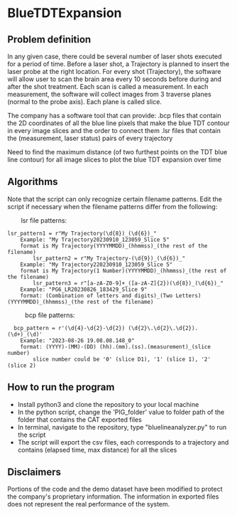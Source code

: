 # BlueTDTExpansion
## Problem definition
In any given case, there could be several number of laser shots executed for a period of time. Before a laser shot, a Trajectory is planned to insert the laser probe at the right location. For every shot (Trajectory), the software will allow user to scan the brain area every 10 seconds before during and after the shot treatment. Each scan is called a measurement. In each measurement, the software will collect images from 3 traverse planes (normal to the probe axis). Each plane is called slice.    

The company has a software tool that can provide:
	 .bcp files that contain the 2D coordinates of all the blue line pixels that make the blue TDT contour in every image slices and the order to connect them
	 .lsr files that contain the (measurement, laser status) pairs of every trajectory

Need to find the maximum distance (of two furthest points on the TDT blue line contour) for all image slices to plot the blue TDT expansion over time
## Algorithms
Note that the script can only recognize certain filename patterns. Edit the script if necessary when the filename patterns differ from the following:
	
 &ensp;  &nbsp; &nbsp; &nbsp;lsr file patterns:
	    
    lsr_pattern1 = r"My Trajectory(\d{8})_(\d{6})_"
		Example: "My Trajectory20230910_123059_Slice 5"
		format is My Trajectory(YYYYMMDD)_(hhmmss)_(the rest of the filename)
            lsr_pattern2 = r"My Trajectory-(\d{9})_(\d{6})_"
		Example: "My Trajectory220230910_123059_Slice 5" 
		format is My Trajectory(1 Number)(YYYYMMDD)_(hhmmss)_(the rest of the filename)
            lsr_pattern3 = r"[a-zA-Z0-9]+_([a-zA-Z]{2})(\d{8})_(\d{6})_"
		Example: "PG6_LR20230826_183429_Slice 9"
		format: (Combination of letters and digits)_(Two Letters)(YYYYMMDD)_(hhmmss)_(the rest of the filename)
	
 &ensp;  &ensp; &ensp; &ensp;bcp file patterns:
 
	  bcp_pattern = r'(\d{4}-\d{2}-\d{2}) (\d{2}\.\d{2}\.\d{2}).(\d+)_(\d)'
		Example: "2023-08-26 19.08.08.148_0"
		format: (YYYY)-(MM)-(DD) (hh).(mm).(ss).(measurement)_(slice number) 
			slice number could be '0' (slice D1), '1' (slice 1), '2' (slice 2)
## How to run the program
* Install python3 and clone the repository to your local machine
* In the python script, change the 'PIG_folder' value to folder path of the folder that contains the CAT exported files
* In terminal, navigate to the repository, type "bluelineanalyzer.py" to run the script
* The script will export the csv files, each corresponds to a trajectory and contains (elapsed time, max distance) for all the slices

## Disclaimers
Portions of the code and the demo dataset have been modified to protect the company's proprietary information. The information in exported files does not represent the real performance of the system. 
